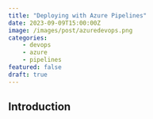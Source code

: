 ```yaml
---
title: "Deploying with Azure Pipelines"
date: 2023-09-09T15:00:00Z
image: /images/post/azuredevops.png
categories: 
    - devops
    - azure
    - pipelines
featured: false
draft: true
---
```


## Introduction
